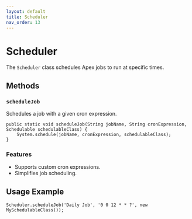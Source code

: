 ```yaml
---
layout: default
title: Scheduler
nav_order: 13
---
```


# Scheduler

The `Scheduler` class schedules Apex jobs to run at specific times.

## Methods

### `scheduleJob`
Schedules a job with a given cron expression.

```apex
public static void scheduleJob(String jobName, String cronExpression, Schedulable schedulableClass) {
    System.schedule(jobName, cronExpression, schedulableClass);
}
```

### Features
- Supports custom cron expressions.
- Simplifies job scheduling.

## Usage Example

```apex
Scheduler.scheduleJob('Daily Job', '0 0 12 * * ?', new MySchedulableClass());
```
